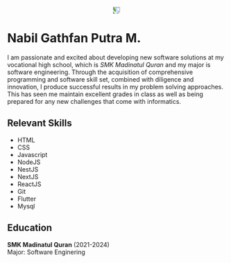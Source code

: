 <p align="center"><img src="https://i.pinimg.com/564x/41/b1/ac/41b1ac322475561edb4ba45ec6b0bfce.jpg" style="transform:rotate(90deg);"/></p>
<h1>Nabil Gathfan Putra M.</h1>


  I am passionate and excited about developing new software solutions at my vocational high school, which is *SMK Madinatul Quran* and my major is software engineering. Through the acquisition of comprehensive programming and software skill set, combined with diligence and innovation, I produce successful results in my problem solving approaches. This has seen me maintain excellent grades in class as well as being prepared for any new challenges that come with informatics.


## Relevant Skills
  - HTML
  - CSS
  - Javascript
  - NodeJS
  - NestJS
  - NextJS
  - ReactJS
  - Git
  - Flutter
  - Mysql


## Education
  **SMK Madinatul Quran** (2021-2024)
  <br/>
  Major: Software Enginering












